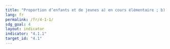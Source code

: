 ```yaml
---
title: "Proportion d’enfants et de jeunes a) en cours élémentaire ; b) en fin de cycle primaire ; c) en fin de premier cycle du secondaire qui maîtrisent au moins les normes d’aptitudes minimales en i) lecture et ii) mathématiques, par sexe"
lang: fr
permalink: /fr/4-1-1/
sdg_goal: 4
layout: indicator
indicator: "4.1.1"
target_id: "4.1"
---
```


